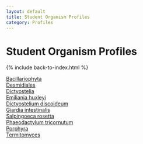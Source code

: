 ```yaml
---
layout: default
title: Student Organism Profiles
category: Profiles
---
```

# Student Organism Profiles
{% include back-to-index.html %}

<a href="/assets/pdfs/A_taste_of_silver.pdf">Bacillariophyta</a>  
<a href="/assets/pdfs/Crystals_of_desmids_Julius_Falck.pdf">Desmidiales</a>  
<a href="/assets/pdfs/Dictyostelids_2.pdf">Dictyostelia</a>  
<a href="/assets/pdfs/Project1.pdf">Emiliania huxleyi</a>  
<a href="/assets/pdfs/D.D-2.pdf">Dictyostelium discoideum</a>  
<a href="/assets/pdfs/Excavata-Giardia Intestintalis.pdf">Giardia intestinalis</a>  
<a href="/assets/pdfs/Opisthokonta - Alma Lindqvist.pdf">Salpingoeca rosetta</a>  
<a href="/assets/pdfs/Phaeodactylum tricornutum.pdf">Phaeodactylum tricornutum</a>  
<a href="/assets/pdfs/PoRHYRA.pdf">Porphyra</a>  
<a href="/assets/pdfs/Termitomyces 1 .pdf">Termitomyces</a>  
